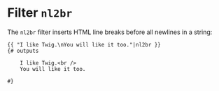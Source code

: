 Filter `nl2br`
==============

The `nl2br` filter inserts HTML line breaks before all newlines in a string:

```twig
{{ "I like Twig.\nYou will like it too."|nl2br }}
{# outputs

    I like Twig.<br />
    You will like it too.

#}
```